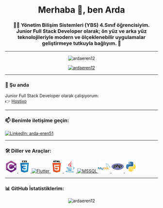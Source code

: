 <h1 align="center">Merhaba 👋, ben Arda</h1>
<h3 align="center">
👨‍💻 Yönetim Bilişim Sistemleri (YBS) 4.Sınıf öğrencisiyim. Junior Full Stack Developer olarak; 
ön yüz ve arka yüz teknolojileriyle modern ve ölçeklenebilir uygulamalar geliştirmeye tutkuyla bağlıyım. 🚀
</h3>

---

<p align="center">
  <img src="https://komarev.com/ghpvc/?username=ardaeren12&label=Profile%20views&color=0e75b6&style=flat" alt="ardaeren12" />
</p>

<p align="center">
  <a href="https://github.com/ryo-ma/github-profile-trophy">
    <img src="https://github-profile-trophy.vercel.app/?username=ardaeren12&theme=onedark" alt="ardaeren12" />
  </a>
</p>

---

### 💼 Şu anda
Junior Full Stack Developer olarak çalışıyorum:  
👉 [Hostixo](https://www.hostixo.com/)

---

### 📫 Benimle iletişime geçin:
<p align="left">
  <a href="https://linkedin.com/in/arda-eren51" target="_blank">
    <img align="center" src="https://raw.githubusercontent.com/rahuldkjain/github-profile-readme-generator/master/src/images/icons/Social/linked-in-alt.svg" alt="LinkedIn: arda-eren51" height="30" width="40"/>
  </a>
</p>

---

### 🛠️ Diller ve Araçlar:
<p align="left">
  <a href="https://www.w3schools.com/cs/" target="_blank" rel="noreferrer">
    <img src="https://raw.githubusercontent.com/devicons/devicon/master/icons/csharp/csharp-original.svg" alt="C#" width="40" height="40"/>
  </a>
  <a href="https://www.w3schools.com/css/" target="_blank" rel="noreferrer">
    <img src="https://raw.githubusercontent.com/devicons/devicon/master/icons/css3/css3-original-wordmark.svg" alt="CSS3" width="40" height="40"/>
  </a>
  <a href="https://flutter.dev" target="_blank" rel="noreferrer">
    <img src="https://www.vectorlogo.zone/logos/flutterio/flutterio-icon.svg" alt="Flutter" width="40" height="40"/>
  </a>
  <a href="https://www.w3.org/html/" target="_blank" rel="noreferrer">
    <img src="https://raw.githubusercontent.com/devicons/devicon/master/icons/html5/html5-original-wordmark.svg" alt="HTML5" width="40" height="40"/>
  </a>
  <a href="https://www.java.com" target="_blank" rel="noreferrer">
    <img src="https://raw.githubusercontent.com/devicons/devicon/master/icons/java/java-original.svg" alt="Java" width="40" height="40"/>
  </a>
  <a href="https://www.microsoft.com/tr-tr/sql-server" target="_blank" rel="noreferrer">
    <img src="https://www.svgrepo.com/show/303229/microsoft-sql-server-logo.svg" alt="MSSQL" width="40" height="40"/>
  </a>
  <a href="https://www.mysql.com/" target="_blank" rel="noreferrer">
    <img src="https://raw.githubusercontent.com/devicons/devicon/master/icons/mysql/mysql-original-wordmark.svg" alt="MySQL" width="40" height="40"/>
  </a>
  <a href="https://www.php.net" target="_blank" rel="noreferrer">
    <img src="https://raw.githubusercontent.com/devicons/devicon/master/icons/php/php-original.svg" alt="PHP" width="40" height="40"/>
  </a>
  <a href="https://www.python.org" target="_blank" rel="noreferrer">
    <img src="https://raw.githubusercontent.com/devicons/devicon/master/icons/python/python-original.svg" alt="Python" width="40" height="40"/>
  </a>
</p>

---

### 📊 GitHub İstatistiklerim:
<p align="center">
  <img src="https://github-readme-stats.vercel.app/api?username=ardaeren12&show_icons=true&theme=radical&locale=tr" alt="ardaeren12" />
</p>
